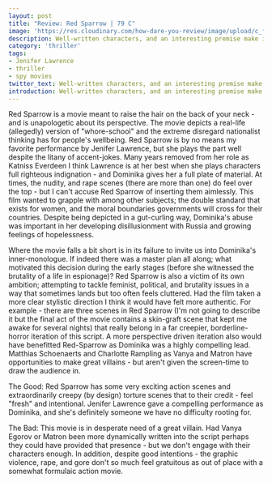 ```yaml
---
layout: post
title: "Review: Red Sparrow | 79 C"
image: 'https://res.cloudinary.com/how-dare-you-review/image/upload/c_fill,h_399,w_760/v1528674492/red-sparrow1.jpg'
description: Well-written characters, and an interesting premise make it an entertaining watch despite some cheesiness.
category: 'thriller'
tags: 
- Jenifer Lawrence
- thriller
- spy movies
twitter_text: Well-written characters, and an interesting premise make it an entertaining watch despite some cheesiness.
introduction: Well-written characters, and an interesting premise make it an entertaining watch despite some cheesiness. 
---
```

Red Sparrow is a movie meant to raise the hair on the back of your neck - and is unapologetic about its perspective. The movie depicts a real-life (allegedly) version of "whore-school" and the extreme disregard nationalist thinking has for people's wellbeing. Red Sparrow is by no means my favorite performance by Jenifer Lawrence, but she plays the part well despite the litany of accent-jokes. Many years removed from her role as Katniss Everdeen I think Lawrence is at her best when she plays characters full righteous indignation - and Dominika gives her a full plate of material. At times, the nudity, and rape scenes (there are more than one) do feel over the top - but I can't accuse Red Sparrow of inserting them aimlessly. This film wanted to grapple with among other subjects; the double standard that exists for women, and the moral boundaries governments will cross for their countries. Despite being depicted in a gut-curling way, Dominika's abuse was important in her developing disillusionment with Russia and growing feelings of hopelessness.

Where the movie falls a bit short is in its failure to invite us into Dominika's inner-monologue. If indeed there was a master plan all along; what motivated this decision during the early stages (before she witnessed the brutality of a life in espionage)? Red Sparrow is also a victim of its own ambition; attempting to tackle feminist, political, and brutality issues in a way that sometimes lands but too often feels cluttered. Had the film taken a more clear stylistic direction I think it would have felt more authentic. For example - there are three scenes in Red Sparrow (I'm not going to describe it but the final act of the movie contains a skin-graft scene that kept me awake for several nights) that really belong in a far creepier, borderline-horror iteration of this script. A more perspective driven iteration also would have benefitted Red-Sparrow as Dominika was a highly compelling lead. Matthias Schoenaerts and Charlotte Rampling as Vanya and Matron have opportunities to make great villains - but aren't given the screen-time to draw the audience in.

The Good: Red Sparrow has some very exciting action scenes and extraordinarily creepy (by design) torture scenes that to their credit - feel "fresh" and intentional. Jenifer Lawrence gave a compelling performance as Dominika, and she's definitely someone we have no difficulty rooting for.

The Bad: This movie is in desperate need of a great villain. Had Vanya Egorov or Matron been more dynamically written into the script perhaps they could have provided that presence - but we don't engage with their characters enough. In addition, despite good intentions - the graphic violence, rape, and gore don't so much feel gratuitous as out of place with a somewhat formulaic action movie.   